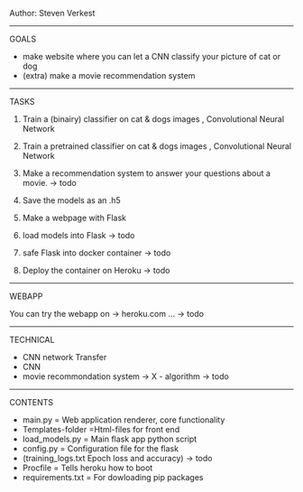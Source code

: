 Author: Steven Verkest

--------------------------------------------------------------------------

GOALS

- make website where you can let a CNN classify your picture of cat or dog
- (extra) make a movie recommendation system

-----------------------------------------------------------------------

TASKS 

1) Train a (binairy) classifier on cat & dogs images , Convolutional Neural Network

2) Train a pretrained classifier on cat & dogs images , Convolutional Neural Network

3) Make a recommendation system to answer your questions about a movie. -> todo

4) Save the models as an .h5

5) Make a webpage with Flask

6) load models into Flask -> todo

7) safe Flask into docker container -> todo

8) Deploy the container on Heroku -> todo

-----------------------------------------------------------------

WEBAPP

You can try the webapp on -> heroku.com ... -> todo

-----------------------------------------------------------------

TECHNICAL

 - CNN network Transfer
 - CNN 
 - movie recommondation system -> X - algorithm   -> todo
 
----------------------------------------------------------------
 
CONTENTS
 
- main.py = Web application renderer, core functionality
- Templates-folder =Html-files for front end
- load_models.py = Main flask app python script
- config.py = Configuration file for the flask
- (training_logs.txt Epoch loss and accuracy) -> todo
- Procfile = Tells heroku how to boot
- requirements.txt = For dowloading pip packages
